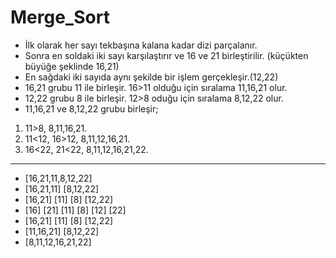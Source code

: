 # Merge_Sort

* İlk olarak her sayı tekbaşına kalana kadar dizi parçalanır.
* Sonra en soldaki iki sayı karşılaştırır ve 16 ve 21 birleştirilir. (küçükten büyüğe şeklinde 16,21)
* En sağdaki iki sayıda aynı şekilde bir işlem gerçekleşir.(12,22)
* 16,21 grubu 11 ile birleşir. 16>11 olduğu  için sıralama 11,16,21 olur.
* 12,22 grubu 8 ile birleşir. 12>8 oduğu için sıralama 8,12,22 olur.
* 11,16,21 ve 8,12,22 grubu birleşir; 
1. 11>8, 8,11,16,21. 
2. 11<12, 16>12, 8,11,12,16,21.
3. 16<22, 21<22, 8,11,12,16,21,22.

-------

* [16,21,11,8,12,22]
* [16,21,11]  [8,12,22]
* [16,21]  [11]  [8]  [12,22]
* [16]  [21]  [11]  [8]  [12]  [22]
* [16,21]  [11]  [8]  [12,22]
* [11,16,21]  [8,12,22]
* [8,11,12,16,21,22]
